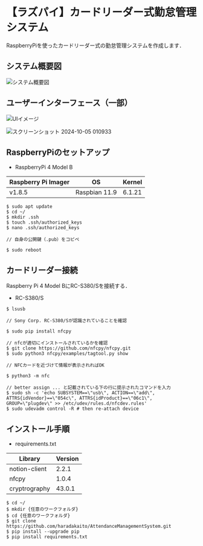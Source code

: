 # 【ラズパイ】カードリーダー式勤怠管理システム

RaspberryPiを使ったカードリーダー式の勤怠管理システムを作成します．

## システム概要図

![システム概要図](https://github.com/user-attachments/assets/a20b3635-1b43-4e50-9d1c-3dc4e589fe4a)

## ユーザーインターフェース（一部）

![UIイメージ](https://github.com/user-attachments/assets/dcf3c998-1461-49b9-8bcf-6be652ccdd0f)

![スクリーンショット 2024-10-05 010933](https://github.com/user-attachments/assets/0d420c8f-559a-4b3f-8661-12a87dbf57fa)

## RaspberryPiのセットアップ

- RaspberryPi 4 Model B

| Raspberry Pi Imager | OS | Kernel |
----|----|----
| v1.8.5 | Raspbian 11.9 | 6.1.21 |

```
$ sudo apt update
$ cd ~/
$ mkdir .ssh
$ touch .ssh/authorized_keys
$ nano .ssh/authorized_keys

// 自身の公開鍵（.pub）をコピペ

$ sudo reboot
```

## カードリーダー接続

Raspberry Pi 4 Model BにRC-S380/Sを接続する．
- RC-S380/S

```
$ lsusb

// Sony Corp. RC-S380/Sが認識されていることを確認

$ sudo pip install nfcpy

// nfcが適切にインストールされているかを確認
$ git clone https://github.com/nfcpy/nfcpy.git
$ sudo python3 nfcpy/examples/tagtool.py show

// NFCカードを近づけて情報が表示されればOK

$ python3 -m nfc

// better assign ... と記載されている下の行に提示されたコマンドを入力
$ sudo sh -c 'echo SUBSYSTEM==\"usb\", ACTION==\"add\", ATTRS{idVendor}==\"054c\", ATTRS{idProduct}==\"06c1\", GROUP=\"plugdev\" >> /etc/udev/rules.d/nfcdev.rules'
$ sudo udevadm control -R # then re-attach device
```


## インストール手順

- requirements.txt

| Library | Version |
----|----
| notion-client | 2.2.1 |
| nfcpy | 1.0.4 |
| cryptrography | 43.0.1 |

```
$ cd ~/
$ mkdir {任意のワークフォルダ}
$ cd {任意のワークフォルダ}
$ git clone https://github.com/haradakaito/AttendanceManagementSystem.git
$ pip install --upgrade pip
$ pip install requirements.txt
```
